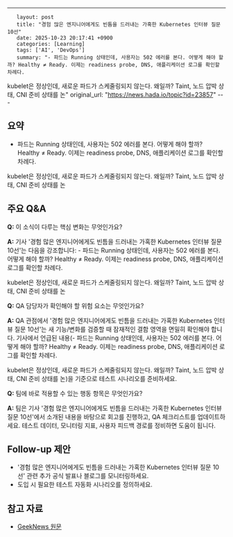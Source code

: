 ---
       layout: post
       title: "경험 많은 엔지니어에게도 빈틈을 드러내는 가혹한 Kubernetes 인터뷰 질문 10선"
       date: 2025-10-23 20:17:41 +0900
       categories: [Learning]
       tags: ['AI', 'DevOps']
       summary: "- 파드는 Running 상태인데, 사용자는 502 에러를 본다. 어떻게 해야 할까? Healthy ≠ Ready. 이제는 readiness probe, DNS, 애플리케이션 로그를 확인할 차례다.

kubelet은 정상인데, 새로운 파드가 스케줄링되지 않는다. 왜일까? Taint, 노드 압박 상태, CNI 준비 상태를 논"
       original_url: "https://news.hada.io/topic?id=23857"
       ---

## 요약

- 파드는 Running 상태인데, 사용자는 502 에러를 본다. 어떻게 해야 할까? Healthy ≠ Ready. 이제는 readiness probe, DNS, 애플리케이션 로그를 확인할 차례다.

 kubelet은 정상인데, 새로운 파드가 스케줄링되지 않는다. 왜일까? Taint, 노드 압박 상태, CNI 준비 상태를 논

## 주요 Q&A

**Q:** 이 소식이 다루는 핵심 변화는 무엇인가요?

**A:** 기사 '경험 많은 엔지니어에게도 빈틈을 드러내는 가혹한 Kubernetes 인터뷰 질문 10선'는 다음을 강조합니다: - 파드는 Running 상태인데, 사용자는 502 에러를 본다. 어떻게 해야 할까? Healthy ≠ Ready. 이제는 readiness probe, DNS, 애플리케이션 로그를 확인할 차례다.

 kubelet은 정상인데, 새로운 파드가 스케줄링되지 않는다. 왜일까? Taint, 노드 압박 상태, CNI 준비 상태를 논

**Q:** QA 담당자가 확인해야 할 위험 요소는 무엇인가요?

**A:** QA 관점에서 '경험 많은 엔지니어에게도 빈틈을 드러내는 가혹한 Kubernetes 인터뷰 질문 10선'는 새 기능/변화를 검증할 때 잠재적인 결함 영역을 면밀히 확인해야 합니다. 기사에서 언급된 내용(- 파드는 Running 상태인데, 사용자는 502 에러를 본다. 어떻게 해야 할까? Healthy ≠ Ready. 이제는 readiness probe, DNS, 애플리케이션 로그를 확인할 차례다.

 kubelet은 정상인데, 새로운 파드가 스케줄링되지 않는다. 왜일까? Taint, 노드 압박 상태, CNI 준비 상태를 논)을 기준으로 테스트 시나리오를 준비하세요.

**Q:** 팀에 바로 적용할 수 있는 행동 항목은 무엇인가요?

**A:** 팀은 기사 '경험 많은 엔지니어에게도 빈틈을 드러내는 가혹한 Kubernetes 인터뷰 질문 10선'에서 소개된 내용을 바탕으로 회고를 진행하고, QA 체크리스트를 업데이트하세요. 테스트 데이터, 모니터링 지표, 사용자 피드백 경로를 정비하면 도움이 됩니다.

## Follow-up 제안

- '경험 많은 엔지니어에게도 빈틈을 드러내는 가혹한 Kubernetes 인터뷰 질문 10선' 관련 추가 공식 발표나 블로그를 모니터링하세요.
- 도입 시 필요한 테스트 자동화 시나리오를 정의하세요.

## 참고 자료

- [GeekNews 원문](https://news.hada.io/topic?id=23857)

